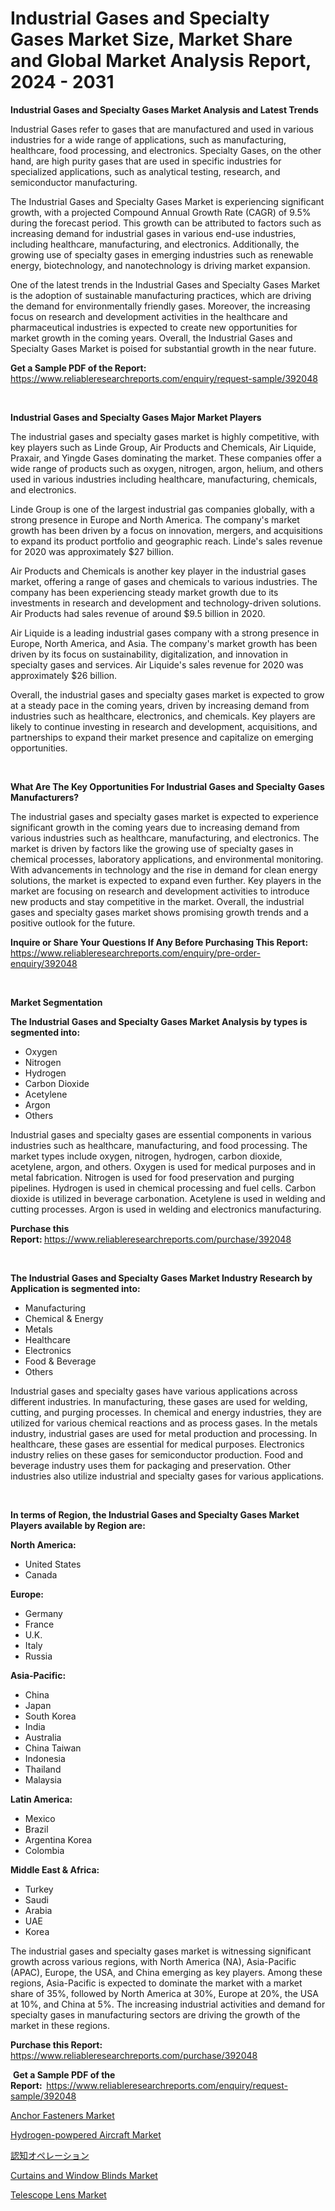 <p><h1>Industrial Gases and Specialty Gases Market Size, Market Share and Global Market Analysis Report, 2024 - 2031</h1></p><p><strong>Industrial Gases and Specialty Gases Market Analysis and Latest Trends</strong></p>
<p><p>Industrial Gases refer to gases that are manufactured and used in various industries for a wide range of applications, such as manufacturing, healthcare, food processing, and electronics. Specialty Gases, on the other hand, are high purity gases that are used in specific industries for specialized applications, such as analytical testing, research, and semiconductor manufacturing.</p><p>The Industrial Gases and Specialty Gases Market is experiencing significant growth, with a projected Compound Annual Growth Rate (CAGR) of 9.5% during the forecast period. This growth can be attributed to factors such as increasing demand for industrial gases in various end-use industries, including healthcare, manufacturing, and electronics. Additionally, the growing use of specialty gases in emerging industries such as renewable energy, biotechnology, and nanotechnology is driving market expansion.</p><p>One of the latest trends in the Industrial Gases and Specialty Gases Market is the adoption of sustainable manufacturing practices, which are driving the demand for environmentally friendly gases. Moreover, the increasing focus on research and development activities in the healthcare and pharmaceutical industries is expected to create new opportunities for market growth in the coming years. Overall, the Industrial Gases and Specialty Gases Market is poised for substantial growth in the near future.</p></p>
<p><strong>Get a Sample PDF of the Report:&nbsp;</strong> <a href="https://www.reliableresearchreports.com/enquiry/request-sample/392048">https://www.reliableresearchreports.com/enquiry/request-sample/392048</a></p>
<p>&nbsp;</p>
<p><strong>Industrial Gases and Specialty Gases Major Market Players</strong></p>
<p><p>The industrial gases and specialty gases market is highly competitive, with key players such as Linde Group, Air Products and Chemicals, Air Liquide, Praxair, and Yingde Gases dominating the market. These companies offer a wide range of products such as oxygen, nitrogen, argon, helium, and others used in various industries including healthcare, manufacturing, chemicals, and electronics.</p><p>Linde Group is one of the largest industrial gas companies globally, with a strong presence in Europe and North America. The company's market growth has been driven by a focus on innovation, mergers, and acquisitions to expand its product portfolio and geographic reach. Linde's sales revenue for 2020 was approximately $27 billion.</p><p>Air Products and Chemicals is another key player in the industrial gases market, offering a range of gases and chemicals to various industries. The company has been experiencing steady market growth due to its investments in research and development and technology-driven solutions. Air Products had sales revenue of around $9.5 billion in 2020.</p><p>Air Liquide is a leading industrial gases company with a strong presence in Europe, North America, and Asia. The company's market growth has been driven by its focus on sustainability, digitalization, and innovation in specialty gases and services. Air Liquide's sales revenue for 2020 was approximately $26 billion.</p><p>Overall, the industrial gases and specialty gases market is expected to grow at a steady pace in the coming years, driven by increasing demand from industries such as healthcare, electronics, and chemicals. Key players are likely to continue investing in research and development, acquisitions, and partnerships to expand their market presence and capitalize on emerging opportunities.</p></p>
<p>&nbsp;</p>
<p><strong>What Are The Key Opportunities For Industrial Gases and Specialty Gases Manufacturers?</strong></p>
<p><p>The industrial gases and specialty gases market is expected to experience significant growth in the coming years due to increasing demand from various industries such as healthcare, manufacturing, and electronics. The market is driven by factors like the growing use of specialty gases in chemical processes, laboratory applications, and environmental monitoring. With advancements in technology and the rise in demand for clean energy solutions, the market is expected to expand even further. Key players in the market are focusing on research and development activities to introduce new products and stay competitive in the market. Overall, the industrial gases and specialty gases market shows promising growth trends and a positive outlook for the future.</p></p>
<p><strong>Inquire or Share Your Questions If Any Before Purchasing This Report:</strong> <a href="https://www.reliableresearchreports.com/enquiry/pre-order-enquiry/392048">https://www.reliableresearchreports.com/enquiry/pre-order-enquiry/392048</a></p>
<p>&nbsp;</p>
<p><strong>Market Segmentation</strong></p>
<p><strong>The Industrial Gases and Specialty Gases Market Analysis by types is segmented into:</strong></p>
<p><ul><li>Oxygen</li><li>Nitrogen</li><li>Hydrogen</li><li>Carbon Dioxide</li><li>Acetylene</li><li>Argon</li><li>Others</li></ul></p>
<p><p>Industrial gases and specialty gases are essential components in various industries such as healthcare, manufacturing, and food processing. The market types include oxygen, nitrogen, hydrogen, carbon dioxide, acetylene, argon, and others. Oxygen is used for medical purposes and in metal fabrication. Nitrogen is used for food preservation and purging pipelines. Hydrogen is used in chemical processing and fuel cells. Carbon dioxide is utilized in beverage carbonation. Acetylene is used in welding and cutting processes. Argon is used in welding and electronics manufacturing.</p></p>
<p><strong>Purchase this Report:&nbsp;</strong><a href="https://www.reliableresearchreports.com/purchase/392048">https://www.reliableresearchreports.com/purchase/392048</a></p>
<p>&nbsp;</p>
<p><strong>The Industrial Gases and Specialty Gases Market Industry Research by Application is segmented into:</strong></p>
<p><ul><li>Manufacturing</li><li>Chemical & Energy</li><li>Metals</li><li>Healthcare</li><li>Electronics</li><li>Food & Beverage</li><li>Others</li></ul></p>
<p><p>Industrial gases and specialty gases have various applications across different industries. In manufacturing, these gases are used for welding, cutting, and purging processes. In chemical and energy industries, they are utilized for various chemical reactions and as process gases. In the metals industry, industrial gases are used for metal production and processing. In healthcare, these gases are essential for medical purposes. Electronics industry relies on these gases for semiconductor production. Food and beverage industry uses them for packaging and preservation. Other industries also utilize industrial and specialty gases for various applications.</p></p>
<p>&nbsp;</p>
<p><strong>In terms of Region, the Industrial Gases and Specialty Gases Market Players available by Region are:</strong></p>
<p>
    <p> <strong> North America: </strong>
        <ul>
            <li>United States</li>
            <li>Canada</li>
        </ul>
        </p> 
    <p> <strong> Europe: </strong>
        <ul>
            <li>Germany</li>
            <li>France</li>
            <li>U.K.</li>
            <li>Italy</li>
            <li>Russia</li>
        </ul>
        </p> 
    <p> <strong> Asia-Pacific: </strong>
        <ul>
            <li>China</li>
            <li>Japan</li>
            <li>South Korea</li>
            <li>India</li>
            <li>Australia</li>
            <li>China Taiwan</li>
            <li>Indonesia</li>
            <li>Thailand</li>
            <li>Malaysia</li>
        </ul>
        </p> 
    <p> <strong> Latin America: </strong>
        <ul>
            <li>Mexico</li>
            <li>Brazil</li>
            <li>Argentina Korea</li>
            <li>Colombia</li>
        </ul>
        </p> 
    <p> <strong> Middle East & Africa: </strong>
        <ul>
            <li>Turkey</li>
            <li>Saudi</li>
            <li>Arabia</li>
            <li>UAE</li>
            <li>Korea</li>
        </ul>
    </p>
    </p>
<p><p>The industrial gases and specialty gases market is witnessing significant growth across various regions, with North America (NA), Asia-Pacific (APAC), Europe, the USA, and China emerging as key players. Among these regions, Asia-Pacific is expected to dominate the market with a market share of 35%, followed by North America at 30%, Europe at 20%, the USA at 10%, and China at 5%. The increasing industrial activities and demand for specialty gases in manufacturing sectors are driving the growth of the market in these regions.</p></p>
<p><strong>Purchase this Report: </strong><a href="https://www.reliableresearchreports.com/purchase/392048">https://www.reliableresearchreports.com/purchase/392048</a></p>
<p>&nbsp;<strong>Get a Sample PDF of the Report:&nbsp;&nbsp;</strong><a href="https://www.reliableresearchreports.com/enquiry/request-sample/392048">https://www.reliableresearchreports.com/enquiry/request-sample/392048</a></p>
<p><strong></strong></p>
<p><p><a href="https://view.publitas.com/reportprime-1/anchor-fasteners-market-centers-on-aspects-such-as-market-growth-market-share-market-opportunity-and-projected-forecasts-spanning-from-2024-to-2031/">Anchor Fasteners Market</a></p><p><a href="https://skillful-vermicelli-b89.notion.site/Hydrogen-powpered-Aircraft-Market-Size-Reflecting-a-Forecast-Till-2031-Market-By-Type-By-Applicati-a181f2a500864df583b19b225f8b1931">Hydrogen-powpered Aircraft Market</a></p><p><a href="https://github.com/lababdou/Market-Research-Report-List-2/blob/main/1752646185377.md">認知オペレーション</a></p><p><a href="https://eight-handstand-8fb.notion.site/Curtains-and-Window-Blinds-Market-with-the-goal-of-estimating-the-market-size-and-future-growth-pote-d30770f3b208473e91d3c3ca625e0600">Curtains and Window Blinds Market</a></p><p><a href="https://view.publitas.com/reportprime-1/telescope-lens-market-share-market-new-trends-analysis-report-by-type-by-application-by-end-use-by-region-and-segment-forecasts-2024-2031/">Telescope Lens Market</a></p></p>